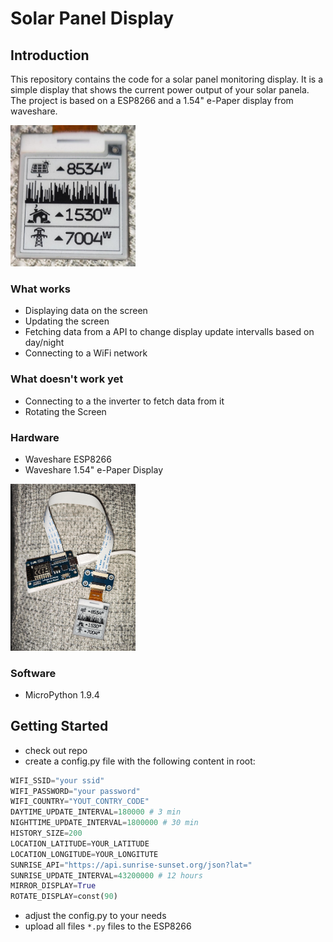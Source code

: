 # Solar Panel Display

## Introduction
This repository contains the code for a solar panel monitoring display. 
It is a simple display that shows the current power output of your solar panela. 
The project is based on a ESP8266 and a 1.54" e-Paper display from waveshare.

<img src="https://github.com/marfraTUC/micropython_solar_panel/blob/main/Accompanying%20Files%20/display.jpeg?raw=true" alt="display" width="200"/>

### What works
- Displaying data on the screen
- Updating the screen
- Fetching data from a API to change display update intervalls based on day/night
- Connecting to a WiFi network

### What doesn't work yet
- Connecting to a the inverter to fetch data from it
- Rotating the Screen

### Hardware
* Waveshare ESP8266
* Waveshare 1.54" e-Paper Display

<img src="https://github.com/marfraTUC/micropython_solar_panel/blob/main/Accompanying%20Files%20/hardware.jpeg?raw=true" alt="hardware" width="200"/>


### Software
* MicroPython 1.9.4


## Getting Started
- check out repo
- create a config.py file with the following content in root:
```python
WIFI_SSID="your ssid"
WIFI_PASSWORD="your password"
WIFI_COUNTRY="YOUT_CONTRY_CODE"
DAYTIME_UPDATE_INTERVAL=180000 # 3 min
NIGHTTIME_UPDATE_INTERVAL=1800000 # 30 min
HISTORY_SIZE=200
LOCATION_LATITUDE=YOUR_LATITUDE
LOCATION_LONGITUDE=YOUR_LONGITUTE
SUNRISE_API="https://api.sunrise-sunset.org/json?lat="
SUNRISE_UPDATE_INTERVAL=43200000 # 12 hours
MIRROR_DISPLAY=True
ROTATE_DISPLAY=const(90)
```
- adjust the config.py to your needs
- upload all files ```*.py``` files to the ESP8266
